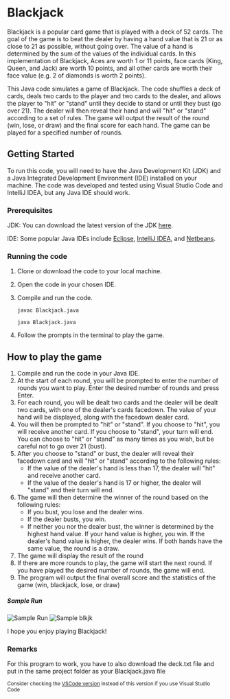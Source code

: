 # Blackjack
Blackjack is a popular card game that is played with a deck of 52 cards. The goal of the game is to beat the dealer by having a hand value that is 21 or as close to 21 as possible, without going over. The value of a hand is determined by the sum of the values of the individual cards. In this implementation of Blackjack, Aces are worth 1 or 11 points, face cards (King, Queen, and Jack) are worth 10 points, and all other cards are worth their face value (e.g. 2 of diamonds is worth 2 points).

This Java code simulates a game of Blackjack. The code shuffles a deck of cards, deals two cards to the player and two cards to the dealer, and allows the player to "hit" or "stand" until they decide to stand or until they bust (go over 21). The dealer will then reveal their hand and will "hit" or "stand" according to a set of rules. The game will output the result of the round (win, lose, or draw) and the final score for each hand. The game can be played for a specified number of rounds.

## Getting Started
To run this code, you will need to have the Java Development Kit (JDK) and a Java Integrated Development Environment (IDE) installed on your machine. The code was developed and tested using Visual Studio Code and IntelliJ IDEA, but any Java IDE should work.

### Prerequisites
JDK: You can download the latest version of the JDK [here](https://www.oracle.com/java/technologies/downloads/).

IDE: Some popular Java IDEs include [Eclipse](https://www.eclipse.org/downloads/), [IntelliJ IDEA](https://www.jetbrains.com/idea/download/#section=windows), and [Netbeans](https://netbeans.apache.org/download/index.html).

### Running the code
1. Clone or download the code to your local machine.
2. Open the code in your chosen IDE.
3. Compile and run the code.

   `javac Blackjack.java`

   `java Blackjack.java`

4. Follow the prompts in the terminal to play the game.

## How to play the game

1. Compile and run the code in your Java IDE.
2. At the start of each round, you will be prompted to enter the number of rounds you want to play. Enter the desired number of rounds and press Enter.
3. For each round, you will be dealt two cards and the dealer will be dealt two cards, with one of the dealer's cards facedown. The value of your hand will be displayed, along with the facedown dealer card.
4. You will then be prompted to "hit" or "stand". If you choose to "hit", you will receive another card. If you choose to "stand", your turn will end. You can choose to "hit" or "stand" as many times as you wish, but be careful not to go over 21 (bust).
5. After you choose to "stand" or bust, the dealer will reveal their facedown card and will "hit" or "stand" according to the following rules:
    * If the value of the dealer's hand is less than 17, the dealer will "hit" and receive another card.
    * If the value of the dealer's hand is 17 or higher, the dealer will "stand" and their turn will end.
6. The game will then determine the winner of the round based on the following rules:
    * If you bust, you lose and the dealer wins.
    * If the dealer busts, you win.
    * If neither you nor the dealer bust, the winner is determined by the highest hand value. If your hand value is higher, you win. If the dealer's hand value is higher, the dealer wins. If both hands have the same value, the round is a draw.
7. The game will display the result of the round 
8. If there are more rounds to play, the game will start the next round. If you have played the desired number of rounds, the game will end.
9. The program will output the final overall score and the statistics of the game (win, blackjack, lose, or draw)

##### Sample Run
![Sample Run](https://media.discordapp.net/attachments/954699219485212712/1058198956380794941/Capture.PNG)
![Sample blkjk](https://media.discordapp.net/attachments/954699219485212712/1058195789979078666/Screenshot_2022-12-30_093158.png)

I hope you enjoy playing Blackjack!

### Remarks

For this program to work, you have to also download the deck.txt file and put in the same project folder as your Blackjack.java file

<sub> Consider checking the [VSCode version](https://github.com/AimanIskndr/Blackjack/tree/VSCode-ver) instead of this version if you use Visual Studio Code </sub>

